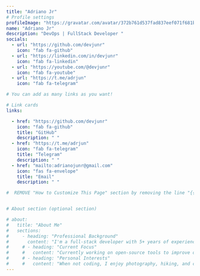 ```yaml
---
title: "Adriano Jr"
# Profile settings
profileImage: "https://gravatar.com/avatar/372b761d537fad837eef071f681bbd69?size=256"        # path under static/
name: "Adriano Jr"
description: "DevOps | FullStack Developer "
socials:
  - url: "https://github.com/devjunr"
    icon: "fab fa-github"
  - url: "https://linkedin.com/in/devjunr"
    icon: "fab fa-linkedin"
  - url: "https://youtube.com/@devjunr"
    icon: "fab fa-youtube"
  - url: "https://t.me/adrjun"
    icon: "fab fa-telegram"

# You can add as many links as you want!

# Link cards
links:

  - href: "https://github.com/devjunr"
    icon: "fab fa-github"
    title: "GitHub"
    description: " "
  - href: "https://t.me/adrjun"
    icon: "fab fa-telegram"
    title: "Telegram"
    description: " "
  - href: "mailto:adrianojunr@gmail.com"
    icon: "fas fa-envelope"
    title: "Email"
    description: " "

#  REMOVE "How to Customize This Page" section by removing the line "{{ partial "Instructions.html" . }}" in index.html file under layouts/


# About section (optional section)

# about:
#   title: "About Me"
#   sections:
#     - heading: "Professional Background"
#       content: "I'm a full-stack developer with 5+ years of experience building web applications. Specialized in JavaScript frameworks and cloud architecture."
#     # - heading: "Current Focus"
#     #   content: "Currently working on open-source tools to improve developer productivity and accessibility in web development."
#     # - heading: "Personal Interests"
#     #   content: "When not coding, I enjoy photography, hiking, and contributing to local tech communities through mentorship programs."
---
```

